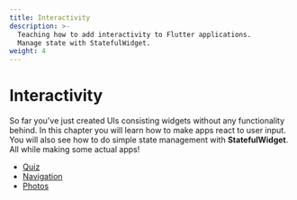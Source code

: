 ```yaml
---
title: Interactivity
description: >-
  Teaching how to add interactivity to Flutter applications.
  Manage state with StatefulWidget.
weight: 4
---
```


# Interactivity

So far you've just created UIs consisting widgets without any functionality
behind.
In this chapter you will learn how to make apps react to user input.
You will also see how to do simple state management with **StatefulWidget**.
All while making some actual apps!

<script src="https://unpkg.com/@dotlottie/player-component@2.7.12/dist/dotlottie-player.mjs" type="module"></script><dotlottie-player src="https://lottie.host/3b60b77a-9ecb-4eb1-a60d-d37d32c71575/I691XKQGEW.json" background="transparent" speed="1" style="width: 300px; height: 300px" direction="1" playMode="normal" loop autoplay></dotlottie-player>

- [Quiz](quiz)
- [Navigation](navigation)
- [Photos](photos)
